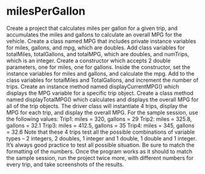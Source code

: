 # milesPerGallon
Create a project that calculates miles per gallon for a given trip, and accumulates the miles and gallons to calculate an overall MPG for the vehicle.  Create a class named MPG that includes private instance variables for miles, gallons, and mpg, which are doubles. Add class variables for totalMiles, totalGallons, and totalMPG, which are doubles, and numTrips, which is an integer. Create a constructor which accepts 2 double parameters, one for miles, one for gallons. Inside the constructor, set the instance variables for miles and gallons, and calculate the mpg. Add to the class variables for totalMiles and TotalGallons, and increment the number of trips.  Create an instance method named displayCurrentMPG() which displays the MPG variable for a specific trip object. Create a class method named displayTotalMPG() which calculates and displays the overall MPG for all of the trip objects.  The driver class will instantiate 4 trips, display the MPG for each trip, and display the overall MPG.  For the sample session, use the following values:  Trip1:    miles = 320,        gallons = 29  Trip2:     miles = 325.8,    gallons = 32.1  Trip3:    miles = 412.5,    gallons = 35  Trip4:    miles = 345,        gallons = 32.6  Note that these 4 trips test all the possible combinations of variable types – 2 integers, 2 doubles, 1 integer and 1 double, 1 double and 1 integer. It’s always good practice to test all possible situation. Be sure to match the formatting of the numbers.  Once the program works as it should to match the sample session, run the project twice more, with different numbers for every trip, and take screenshots of the results.
